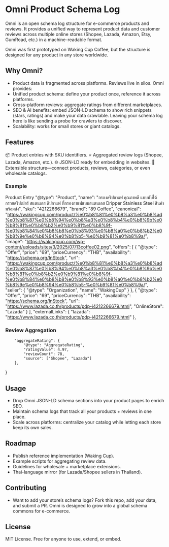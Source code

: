 # Omni Product Schema Log

Omni is an open schema log structure for e-commerce products and reviews. It provides a unified way to represent product data and customer reviews across multiple online stores (Shopee, Lazada, Amazon, Etsy, GumRoad, etc.) in a machine-readable format.

Omni was first prototyped on Waking Cup Coffee, but the structure is designed for any product in any store worldwide.


## Why Omni?

- Product data is fragmented across platforms. Reviews live in silos. Omni provides:
- Unified product schema: define your product once, reference it across platforms.
- Cross-platform reviews: aggregate ratings from different marketplaces.
- SEO & AI benefits: embed JSON-LD schema to show rich snippets (stars, ratings) and make your data crawlable. Leaving your schema log here is like sending a probe for crawlers to discover.
- Scalability: works for small stores or giant catalogs.


## Features

📦 Product entries with SKU identifiers.
⭐ Aggregated review logs (Shopee, Lazada, Amazon, etc.).
🌐 JSON-LD ready for embedding in websites.
🔗 Extensible structure—connect products, reviews, categories, or even wholesale catalogs.

### Example
Product Entry
        "@type": "Product",
        "name": "กรองดริปกาแฟ คุณภาพดี แบบพับได้ กรวยดริปเปอร์ สแตนเลส ดิปกาแฟ ที่กรองกาแฟแบบสแตนเลส Dripper Stainless Steel สินค้าพร้อมส่ง",
        "sku": "4212266679",
        "brand": "89 Coffee",
        "canonical": "https://wakingcup.com/product/%e0%b8%81%e0%b8%a3%e0%b8%ad%e0%b8%87%e0%b8%94%e0%b8%a3%e0%b8%b4%e0%b8%9b%e0%b8%81%e0%b8%b2%e0%b9%81%e0%b8%9f-%e0%b8%84%e0%b8%b8%e0%b8%93%e0%b8%a0%e0%b8%b2%e0%b8%9e%e0%b8%94%e0%b8%b5-%e0%b9%81%e0%b8%9a/",
        "image": "https://wakingcup.com/wp-content/uploads/sites/3/2025/07/13coffee02.png",
        "offers": [
            {
                "@type": "Offer",
                "price": "69",
                "priceCurrency": "THB",
                "availability": "https://schema.org/InStock",
                "url": "https://wakingcup.com/product/%e0%b8%81%e0%b8%a3%e0%b8%ad%e0%b8%87%e0%b8%94%e0%b8%a3%e0%b8%b4%e0%b8%9b%e0%b8%81%e0%b8%b2%e0%b9%81%e0%b8%9f-%e0%b8%84%e0%b8%b8%e0%b8%93%e0%b8%a0%e0%b8%b2%e0%b8%9e%e0%b8%94%e0%b8%b5-%e0%b9%81%e0%b8%9a/",
                "seller": {
                    "@type": "Organization",
                    "name": "WakingCup"
                }
            },
            {
                "@type": "Offer",
                "price": "69",
                "priceCurrency": "THB",
                "availability": "https://schema.org/InStock",
                "url": "https://www.lazada.co.th/products/pdp-i4212266679.html",
                "OnlineStore": "Lazada"
            }
        ],
        "externalLinks": {
            "lazada": "https://www.lazada.co.th/products/pdp-i4212266679.html"
        },

### Review Aggregation
        "aggregateRating": {
            "@type": "AggregateRating",
            "ratingValue": 4.97,
            "reviewCount": 78,
            "source": ["Shopee", "Lazada"]
        },
}


## Usage

- Drop Omni JSON-LD schema sections into your product pages to enrich SEO.
- Maintain schema logs that track all your products + reviews in one place.
- Scale across platforms: centralize your catalog while letting each store keep its own sales.


## Roadmap

 - Publish reference implementation (Waking Cup).
 - Example scripts for aggregating review data.
 - Guidelines for wholesale + marketplace extensions.
 - Thai-language mirror (for Lazada/Shopee sellers in Thailand).


## Contributing

- Want to add your store’s schema logs? Fork this repo, add your data, and submit a PR. Omni is designed to grow into a global schema commons for e-commerce.


## License

MIT License. Free for anyone to use, extend, or embed.

